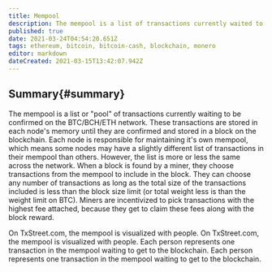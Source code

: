 ```yaml
---
title: Mempool
description: The mempool is a list of transactions currently waited to be confirmed.
published: true
date: 2021-03-24T04:54:20.651Z
tags: ethereum, bitcoin, bitcoin-cash, blockchain, monero
editor: markdown
dateCreated: 2021-03-15T13:42:07.942Z
---
```


## Summary{#summary}

The mempool is a list or "pool" of transactions currently waiting to be confirmed on the BTC/BCH/ETH network. These transactions are stored in each node's memory until they are confirmed and stored in a block on the blockchain. Each node is responsible for maintaining it's own mempool, which means some nodes may have a slightly different list of transactions in their mempool than others. However, the list is more or less the same across the network. When a block is found by a miner, they choose transactions from the mempool to include in the block. They can choose any number of transactions as long as the total size of the transactions included is less than the block size limit (or total weight less is than the weight limit on BTC). Miners are incentivized to pick transactions with the highest fee attached, because they get to claim these fees along with the block reward.

On TxStreet.com, the mempool is visualized with people. On TxStreet.com, the mempool is visualized with people. Each person represents one transaction in the mempool waiting to get to the blockchain. Each person represents one transaction in the mempool waiting to get to the blockchain.
